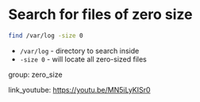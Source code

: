 # Search for files of zero size

```bash
find /var/log -size 0
```

- `/var/log` - directory to search inside
- `-size 0` - will locate all zero-sized files

group: zero_size


link_youtube: https://youtu.be/MN5iLyKISr0
